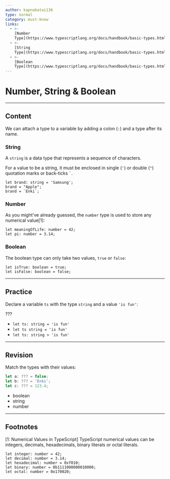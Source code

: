 ```yaml
---
author: kapnobatai136
type: normal
category: must-know
links:
  - >-
    [Number
    Type](https://www.typescriptlang.org/docs/handbook/basic-types.html#number){documentation}
  - >-
    [String
    Type](https://www.typescriptlang.org/docs/handbook/basic-types.html#string){documentation}
  - >-
    [Boolean
    Type](https://www.typescriptlang.org/docs/handbook/basic-types.html#boolean){documentation}
---
```


# Number, String & Boolean


---

## Content

We can attach a type to a variable by adding a colon (`:`) and a type after its name.

### String

A `string` is a data type that represents a sequence of characters. 

For a value to be a string, it must be enclosed in single (`'`) or double (`"`) quotation marks or back-ticks `` ` ``.

```plain-text
let brand: string = 'Samsung';
brand = "Apple";
brand = `Enki`;
```

### Number

As you might've already guessed, the `number` type is used to store any numerical value[1]:

```plain-text
let meaningOfLife: number = 42;
let pi: number = 3.14;
```

### Boolean

The boolean type can only take two values, `true` or `false`:

```plain-text
let isTrue: boolean = true;
let isFalse: boolean = false;
```


---

## Practice

Declare a variable `ts` with the type `string` and a value `'is fun'`:

???

- `let ts: string = 'is fun'`
- `let ts string = 'is fun'`
- `let ts: string > 'is fun'`


---

## Revision

Match the types with their values:

```ts
let a: ??? = false;
let b: ??? = 'Enki';
let c: ??? = 123.4;
```

- boolean
- string
- number


---

## Footnotes

[1: Numerical Values in TypeScript]
TypeScript numerical values can be integers, decimals, hexadecimals, binary literals or octal literals.

```plain-text
let integer: number = 42;
let decimal: number = 3.14;
let hexadecimal: number = 0xf010;
let binary: number = 0b1111000000010000;
let octal: number = 0o170020;
```
 
